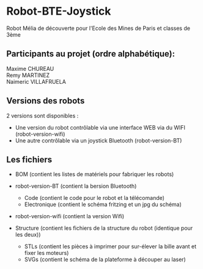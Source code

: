 # Robot-BTE-Joystick
Robot Mélia de découverte pour l'Ecole des Mines de Paris et classes de 3ème

## Participants au projet (ordre alphabétique):
Maxime CHUREAU\
Remy MARTINEZ\
Naimeric VILLAFRUELA

## Versions des robots
2 versions sont disponibles :
* Une version du robot contrôlable via une interface WEB via du WIFI (robot-version-wifi)
* Une autre contrôlable via un joystick Bluetooth (robot-version-BT)

## Les fichiers

- BOM (contient les listes de matériels pour fabriquer les robots)

- robot-version-BT (contient la bersion Bluetooth)
    - Code (contient le code pour le robot et la télécomande)
    - Electronique (contient le schéma fritzing et un jpg du schéma)
    
- robot-version-wifi (contient la version Wifi)

- Structure (contient les fichiers de la structure du robot (identique pour les deux))
    - STLs (contient les pièces à imprimer pour sur-élever la bille avant et fixer les moteurs)
    - SVGs (contient le schéma de la plateforme à découper au laser)

